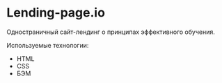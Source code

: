 # Lending-page.io

  Одностраничный сайт-лендинг о принципах эффективного обучения.

  Используемые технологии: 
  - HTML
  - CSS
  - БЭМ

  

